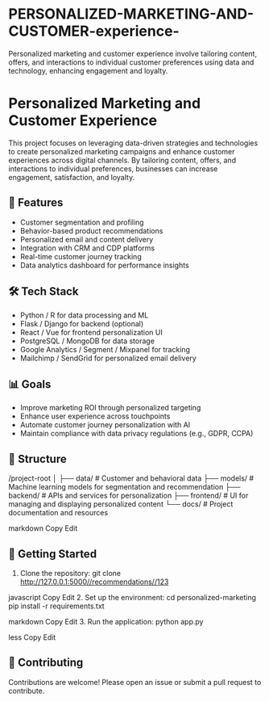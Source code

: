 # PERSONALIZED-MARKETING-AND-CUSTOMER-experience-
Personalized marketing and customer experience involve tailoring content, offers, and interactions to individual customer preferences using data and technology, enhancing engagement and loyalty.

# Personalized Marketing and Customer Experience

This project focuses on leveraging data-driven strategies and technologies to create personalized marketing campaigns and enhance customer experiences across digital channels. By tailoring content, offers, and interactions to individual preferences, businesses can increase engagement, satisfaction, and loyalty.

## 🚀 Features

- Customer segmentation and profiling
- Behavior-based product recommendations
- Personalized email and content delivery
- Integration with CRM and CDP platforms
- Real-time customer journey tracking
- Data analytics dashboard for performance insights

## 🛠️ Tech Stack

- Python / R for data processing and ML
- Flask / Django for backend (optional)
- React / Vue for frontend personalization UI
- PostgreSQL / MongoDB for data storage
- Google Analytics / Segment / Mixpanel for tracking
- Mailchimp / SendGrid for personalized email delivery

## 📊 Goals

- Improve marketing ROI through personalized targeting
- Enhance user experience across touchpoints
- Automate customer journey personalization with AI
- Maintain compliance with data privacy regulations (e.g., GDPR, CCPA)

## 📁 Structure

/project-root
│
├── data/ # Customer and behavioral data
├── models/ # Machine learning models for segmentation and recommendation
├── backend/ # APIs and services for personalization
├── frontend/ # UI for managing and displaying personalized content
└── docs/ # Project documentation and resources

markdown
Copy
Edit

## 📌 Getting Started

1. Clone the repository:
git clone http://127.0.0.1:5000//recommendations//123

javascript
Copy
Edit
2. Set up the environment:
cd personalized-marketing
pip install -r requirements.txt

markdown
Copy
Edit
3. Run the application:
python app.py

less
Copy
Edit

## 🤝 Contributing

Contributions are welcome! Please open an issue or submit a pull request to contribute.


